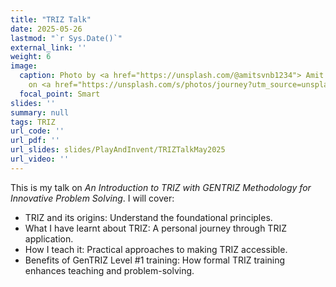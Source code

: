```yaml
---
title: "TRIZ Talk"
date: 2025-05-26
lastmod: "`r Sys.Date()`"
external_link: ''
weight: 6
image:
  caption: Photo by <a href="https://unsplash.com/@amitsvnb1234"> Amit Srivastava</a>
    on <a href="https://unsplash.com/s/photos/journey?utm_source=unsplash&utm_medium=referral&utm_content=creditCopyText">Unsplash</a>
  focal_point: Smart
slides: ''
summary: null
tags: TRIZ
url_code: ''
url_pdf: ''
url_slides: slides/PlayAndInvent/TRIZTalkMay2025
url_video: ''
---
```

This is my talk on *An Introduction to TRIZ with GENTRIZ Methodology 
for Innovative Problem Solving*. I will cover:

- TRIZ and its origins: Understand the foundational principles.
- What I have learnt about TRIZ: A personal journey through TRIZ application.
- How I teach it: Practical approaches to making TRIZ accessible.
- Benefits of GenTRIZ Level #1 training: How formal TRIZ training 
enhances teaching and   problem-solving.




